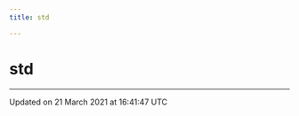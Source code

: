 ```yaml
---
title: std

---
```


# std






-------------------------------

Updated on 21 March 2021 at 16:41:47 UTC